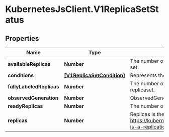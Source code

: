 # KubernetesJsClient.V1ReplicaSetStatus

## Properties
Name | Type | Description | Notes
------------ | ------------- | ------------- | -------------
**availableReplicas** | **Number** | The number of available replicas (ready for at least minReadySeconds) for this replica set. | [optional] 
**conditions** | [**[V1ReplicaSetCondition]**](V1ReplicaSetCondition.md) | Represents the latest available observations of a replica set&#39;s current state. | [optional] 
**fullyLabeledReplicas** | **Number** | The number of pods that have labels matching the labels of the pod template of the replicaset. | [optional] 
**observedGeneration** | **Number** | ObservedGeneration reflects the generation of the most recently observed ReplicaSet. | [optional] 
**readyReplicas** | **Number** | The number of ready replicas for this replica set. | [optional] 
**replicas** | **Number** | Replicas is the most recently oberved number of replicas. More info: https://kubernetes.io/docs/concepts/workloads/controllers/replicationcontroller/#what-is-a-replicationcontroller | 


